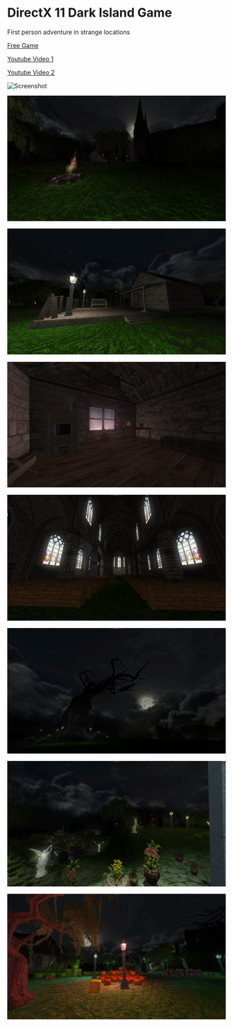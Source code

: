 <!---
  category: Gaming
--->

# DirectX 11 Dark Island Game

First person adventure in strange locations

[Free Game](https://www.microsoft.com/store/apps/9PPH9XD86XWS)

[Youtube Video 1](https://youtu.be/xuV3azXLA1Y)

[Youtube Video 2](https://youtu.be/bO_RbrSHV0Y)

![Screenshot](ReleaseArt/new_4k_hero.png)

![Screenshot](ReleaseArt/ss1.png)

![Screenshot](ReleaseArt/ss2.png)

![Screenshot](ReleaseArt/ss3.png)

![Screenshot](ReleaseArt/ss4.png)

![Screenshot](ReleaseArt/ss5.png)

![Screenshot](ReleaseArt/ss6.png)

![Screenshot](ReleaseArt/ss7.png)
